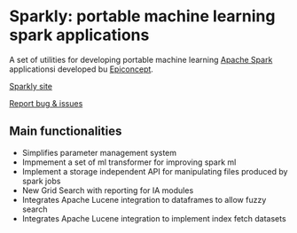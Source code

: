 # Sparkly: portable machine learning spark applications
A set of utilities for developing portable machine learning [Apache Spark](http://spark.apache.org/) applicationsi developed bu [Epiconcept](https://epiconcept.fr).

[Sparkly site](https://github.com/Epiconcept-Paris/sparkly)

[Report bug & issues](https://github.com/Epiconcept-Paris/sparkly/issues)

## Main functionalities
- Simplifies parameter management system
- Impmement a set of ml transformer for improving spark ml
- Implement a storage independent API for manipulating files produced by spark jobs
- New Grid Search with reporting for IA modules
- Integrates Apache Lucene integration to dataframes to allow fuzzy search
- Integrates Apache Lucene integration to implement index fetch datasets

